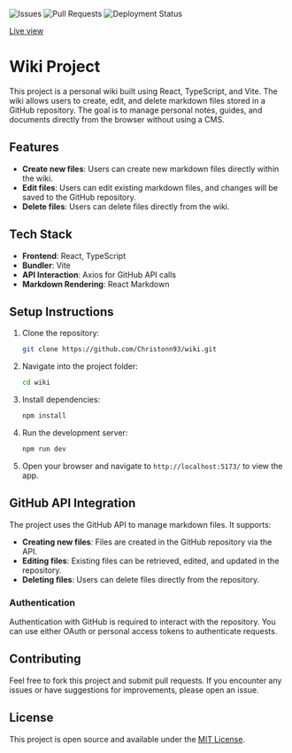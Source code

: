 ![Issues](https://img.shields.io/github/issues/Christonn93/wiki)
![Pull Requests](https://img.shields.io/github/issues-pr/Christonn93/wiki)
![Deployment Status](https://img.shields.io/github/workflow/status/Christonn93/wiki/Deploy%20to%20GitHub%20Pages)

[Live view](https://christonn93.github.io/wiki/)

# Wiki Project

This project is a personal wiki built using React, TypeScript, and Vite. The wiki allows users to create, edit, and delete markdown files stored in a GitHub repository. The goal is to manage personal notes, guides, and documents directly from the browser without using a CMS.

## Features

- **Create new files**: Users can create new markdown files directly within the wiki.
- **Edit files**: Users can edit existing markdown files, and changes will be saved to the GitHub repository.
- **Delete files**: Users can delete files directly from the wiki.

## Tech Stack

- **Frontend**: React, TypeScript
- **Bundler**: Vite
- **API Interaction**: Axios for GitHub API calls
- **Markdown Rendering**: React Markdown

## Setup Instructions

1. Clone the repository:

   ```bash
   git clone https://github.com/Christonn93/wiki.git
   ```

2. Navigate into the project folder:

   ```bash
   cd wiki
   ```

3. Install dependencies:

   ```bash
   npm install
   ```

4. Run the development server:

   ```bash
   npm run dev
   ```

5. Open your browser and navigate to `http://localhost:5173/` to view the app.

## GitHub API Integration

The project uses the GitHub API to manage markdown files. It supports:

- **Creating new files**: Files are created in the GitHub repository via the API.
- **Editing files**: Existing files can be retrieved, edited, and updated in the repository.
- **Deleting files**: Users can delete files directly from the repository.

### Authentication

Authentication with GitHub is required to interact with the repository. You can use either OAuth or personal access tokens to authenticate requests.

## Contributing

Feel free to fork this project and submit pull requests. If you encounter any issues or have suggestions for improvements, please open an issue.

## License

This project is open source and available under the [MIT License](LICENSE).
